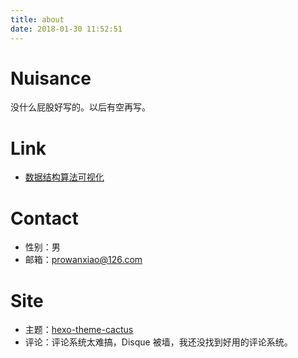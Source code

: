 ```yaml
---
title: about
date: 2018-01-30 11:52:51
---
```


# Nuisance
没什么屁股好写的。以后有空再写。

# Link
- [数据结构算法可视化](https://www.cs.usfca.edu/~galles/visualization/Algorithms.html)

# Contact
- 性别：男
- 邮箱：[prowanxiao@126.com](mailto:prowanxiao@126.com)

# Site
- 主题：[hexo-theme-cactus](https://github.com/probberechts/hexo-theme-cactus)
- 评论：评论系统太难搞，Disque 被墙，我还没找到好用的评论系统。


